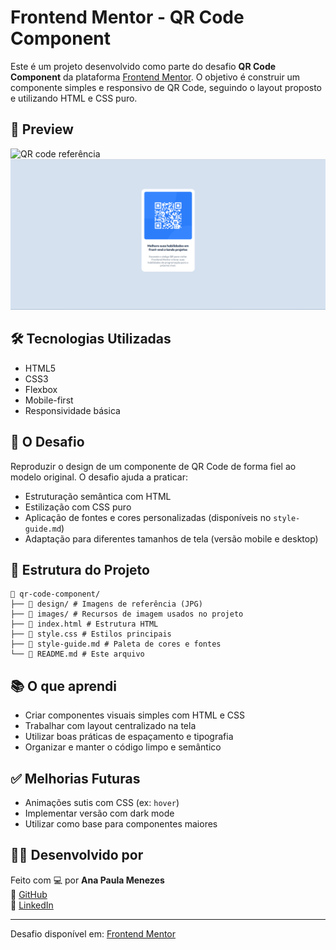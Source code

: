 # Frontend Mentor - QR Code Component

Este é um projeto desenvolvido como parte do desafio **QR Code Component** da plataforma [Frontend Mentor](https://www.frontendmentor.io). O objetivo é construir um componente simples e responsivo de QR Code, seguindo o layout proposto e utilizando HTML e CSS puro.

## 📸 Preview

<img src="design/desktop-design.jpg" alt="QR code referência">
<img src="design/Pagina feita - Desktop.png" alt="QR code feito">

## 🛠️ Tecnologias Utilizadas

- HTML5
- CSS3
- Flexbox
- Mobile-first
- Responsividade básica

## 🚀 O Desafio

Reproduzir o design de um componente de QR Code de forma fiel ao modelo original. O desafio ajuda a praticar:

- Estruturação semântica com HTML
- Estilização com CSS puro
- Aplicação de fontes e cores personalizadas (disponíveis no `style-guide.md`)
- Adaptação para diferentes tamanhos de tela (versão mobile e desktop)

## 📂 Estrutura do Projeto
    📁 qr-code-component/
    ├── 📁 design/ # Imagens de referência (JPG)
    ├── 📁 images/ # Recursos de imagem usados no projeto
    ├── 📄 index.html # Estrutura HTML
    ├── 📄 style.css # Estilos principais
    ├── 📄 style-guide.md # Paleta de cores e fontes
    └── 📄 README.md # Este arquivo


## 📚 O que aprendi

- Criar componentes visuais simples com HTML e CSS
- Trabalhar com layout centralizado na tela
- Utilizar boas práticas de espaçamento e tipografia
- Organizar e manter o código limpo e semântico

## ✅ Melhorias Futuras

- Animações sutis com CSS (ex: `hover`)
- Implementar versão com dark mode
- Utilizar como base para componentes maiores

## 🙋‍♀️ Desenvolvido por

Feito com 💻 por **Ana Paula Menezes**  
🔗 [GitHub](https://github.com/menezessanapaula)  
🔗 [LinkedIn](https://www.linkedin.com/in/anapmenezes/)

---

Desafio disponível em: [Frontend Mentor](https://www.frontendmentor.io/challenges/qr-code-component-iux_sIO_H)



